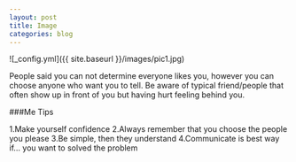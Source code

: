 ```yaml
---
layout: post
title: Image
categories: blog
---
```

![_config.yml]({{ site.baseurl }}/images/pic1.jpg)

People said you can not determine everyone likes you, however you can choose anyone who want you to tell. Be aware of typical friend/people that often show up in front of you but having hurt feeling behind you.

###Me Tips

1.Make yourself confidence
2.Always remember that you choose the people you please
3.Be simple, then they understand
4.Communicate is best way if... you want to solved the problem
